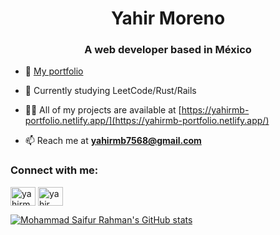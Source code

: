 <h1 align="center">Yahir Moreno</h1>
<h3 align="center">A web developer based in México</h3>

- 🔭 [My portfolio](http://yahirmb.vercel.app/)

- 🌱 Currently studying LeetCode/Rust/Rails

- 👨‍💻 All of my projects are available at [https://yahirmb-portfolio.netlify.app/](https://yahirmb-portfolio.netlify.app/)

- 📫 Reach me at **yahirmb7568@gmail.com**

<h3 align="left">Connect with me:</h3>
<p align="left">
<a href="https://linkedin.com/in/yahirmb" target="blank"><img align="center" src="https://raw.githubusercontent.com/rahuldkjain/github-profile-readme-generator/master/src/images/icons/Social/linked-in-alt.svg" alt="yahirmb" height="30" width="40" /></a>
<a href="https://fb.com/yahir moreno barajas" target="blank"><img align="center" src="https://raw.githubusercontent.com/rahuldkjain/github-profile-readme-generator/master/src/images/icons/Social/facebook.svg" alt="yahir moreno barajas" height="30" width="40" /></a>
</p>

[![Mohammad Saifur Rahman's GitHub stats](https://github-readme-stats.vercel.app/api/top-langs?username=BarajasY&hide=html,scss,stylus,blade,jupyter%20notebook,css,shell,batchfile,dockerfile,&theme=algolia&show_icons=true)](https://github.com/BarajasY)


